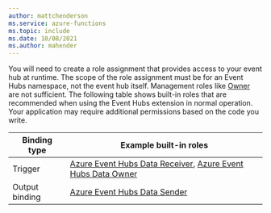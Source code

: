 ```yaml
---
author: mattchenderson
ms.service: azure-functions
ms.topic: include
ms.date: 10/08/2021
ms.author: mahender
---
```


You will need to create a role assignment that provides access to your event hub at runtime. The scope of the role assignment must be for an Event Hubs namespace, not the event hub itself. Management roles like [Owner](../articles/role-based-access-control/built-in-roles.md#owner) are not sufficient. The following table shows built-in roles that are recommended when using the Event Hubs extension in normal operation. Your application may require additional permissions based on the code you write.

| Binding type   | Example built-in roles                                          |
|----------------|-----------------------------------------------------------------|
| Trigger        | [Azure Event Hubs Data Receiver], [Azure Event Hubs Data Owner] |
| Output binding | [Azure Event Hubs Data Sender]                                  |

[Azure Event Hubs Data Receiver]: ../articles/role-based-access-control/built-in-roles.md#azure-event-hubs-data-receiver
[Azure Event Hubs Data Sender]: ../articles/role-based-access-control/built-in-roles.md#azure-event-hubs-data-sender
[Azure Event Hubs Data Owner]: ../articles/role-based-access-control/built-in-roles.md#azure-event-hubs-data-owner